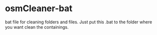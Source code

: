 # osmCleaner-bat
bat file for cleaning folders and files. Just put this .bat to the folder where you want clean the containings.
